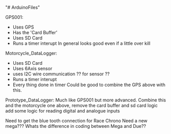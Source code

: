 "# ArduinoFiles" 

GPS001:
- Uses GPS
- Has the 'Card Buffer'
- Uses SD Card
- Runs a timer interupt
In general looks good even if a little over kill


Motorcycle_DataLogger:
- Uses SD Card
- Uses 6Axis sensor
- uses I2C wire communication ?? for sensor ??
- Runs a timer interupt
- Every thing done in timer
Could be good to combine the GPS above with this.


Prototype_DataLogger:
Much like GPS001 but more advanced.
Combine this and the motorcycle one above,
remove the card buffer and sd card logic
add some logic for reading digital and analogue inputs

Need to get the blue tooth connection for Race Chrono
Need a new mega???
Whats the difference in coding between Mega and Due??


